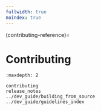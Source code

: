 ```yaml
---
fullwidth: true
noindex: true
---
```


(contributing-reference)=

# Contributing

```{toctree}
:maxdepth: 2

contributing
release_notes
../dev_guide/building_from_source
../dev_guide/guidelines_index
```
